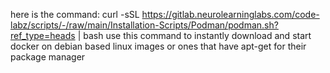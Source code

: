 here is the command: 
curl -sSL https://gitlab.neurolearninglabs.com/code-labz/scripts/-/raw/main/Installation-Scripts/Podman/podman.sh?ref_type=heads | bash
use this command to instantly download and start docker on debian based linux images or ones that have apt-get for their package manager 